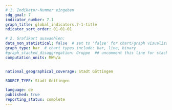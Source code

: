 ```yaml
---
# 1. Indikator-Nummer eingeben 
sdg_goal: 7
indicator_number: 7.1
graph_title: global_indicators.7-1-title
ndicator_sort_order: 01-01-01

# 2. Grafikart auswaehlen: 
data_non_statistical: false  # set to 'false' for chart/graph visualization 
graph_type: bar  # chart types include: bar, line, binary 
#graph_stacked_disaggregation: Gruppe  ## uncomment this line for stacked bars. eplace 'Geschlecht' with the field of aggregation. 
computation_units: MWh/a


national_geographical_coverage: Stadt Göttingen

SOURCE_TYPE: Stadt Göttingen

language: de   
published: true 
reporting_status: complete
---
```

